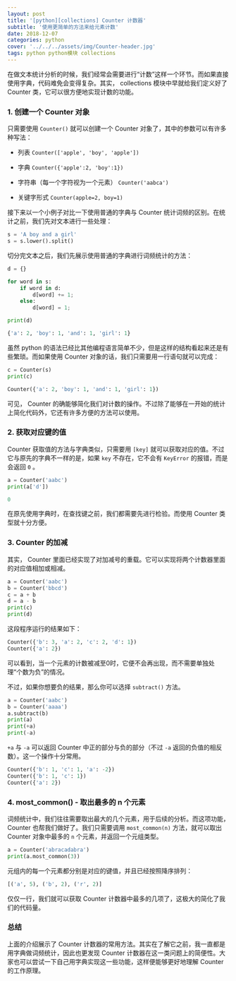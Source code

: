 ```yaml
---
layout: post
title: '[python][collections] Counter 计数器'
subtitle: '使用更简单的方法来给元素计数'
date: 2018-12-07
categories: python
cover: '../../../assets/img/Counter-header.jpg'
tags: python python模块 collections
---
```


在做文本统计分析的时候，我们经常会需要进行“计数”这样一个环节。而如果直接使用字典，代码难免会变得复杂。其实， collections 模块中早就给我们定义好了 Counter 类，它可以很方便地实现计数的功能。

### 1. 创建一个 Counter 对象

只需要使用 `Counter()` 就可以创建一个 Counter 对象了，其中的参数可以有许多种写法：

-   列表  `Counter(['apple', 'boy', 'apple'])`


-   字典  `Counter({'apple':2, 'boy':1})`


-   字符串（每一个字符视为一个元素）  `Counter('aabca')`


-   关键字形式  `Counter(apple=2, boy=1)`

接下来以一个小例子对比一下使用普通的字典与 Counter 统计词频的区别。在统计之前，我们先对文本进行一些处理：

```python
s = 'A boy and a girl'
s = s.lower().split()
```

切分完文本之后，我们先展示使用普通的字典进行词频统计的方法：

```python
d = {}

for word in s:
    if word in d:
        d[word] += 1;
    else:
        d[word] = 1;

print(d)
```

```python
{'a': 2, 'boy': 1, 'and': 1, 'girl': 1}
```

虽然 python 的语法已经比其他编程语言简单不少，但是这样的结构看起来还是有些繁琐。而如果使用 Counter 对象的话，我们只需要用一行语句就可以完成：

```python
c = Counter(s)
print(c)
```

```python
Counter({'a': 2, 'boy': 1, 'and': 1, 'girl': 1})
```

可见， Counter 的确能够简化我们对计数的操作。不过除了能够在一开始的统计上简化代码外，它还有许多方便的方法可以使用。

### 2. 获取对应键的值

Counter 获取值的方法与字典类似，只需要用 `[key]` 就可以获取对应的值。不过它与原先的字典不一样的是，如果 `key` 不存在，它不会有 `KeyError` 的报错，而是会返回 `0` 。

```python
a = Counter('aabc')
print(a['d'])
```

```python
0
```

在原先使用字典时，在查找键之前，我们都需要先进行检验。而使用 Counter 类型就十分方便。

### 3. Counter 的加减

其实， Counter 里面已经实现了对加减号的重载。它可以实现将两个计数器里面的对应值相加或相减。

```python
a = Counter('aabc')
b = Counter('bbcd')
c = a + b
d = a - b
print(c)
print(d)
```

这段程序运行的结果如下：

```python
Counter({'b': 3, 'a': 2, 'c': 2, 'd': 1})
Counter({'a': 2})
```

可以看到，当一个元素的计数被减至0时，它便不会再出现，而不需要单独处理“个数为负”的情况。

不过，如果你想要负的结果，那么你可以选择 `subtract()` 方法。

```python
a = Counter('aabc')
b = Counter('aaaa')
a.subtract(b)
print(a)
print(+a)
print(-a)
```

`+a` 与 `-a` 可以返回 Counter 中正的部分与负的部分（不过 `-a` 返回的负值的相反数）。这一个操作十分常用。

```python
Counter({'b': 1, 'c': 1, 'a': -2})
Counter({'b': 1, 'c': 1})
Counter({'a': 2})
```

### 4. most_common() - 取出最多的 n 个元素

词频统计中，我们往往需要取出最大的几个元素，用于后续的分析。而这项功能， Counter 也帮我们做好了。我们只需要调用 `most_common(n)` 方法，就可以取出 Counter 对象中最多的 `n` 个元素，并返回一个元组类型。

```python
a = Counter('abracadabra')
print(a.most_common(3))
```

元组内的每一个元素都分别是对应的键值，并且已经按照降序排列：

```python
[('a', 5), ('b', 2), ('r', 2)]
```

仅仅一行，我们就可以获取 Counter 计数器中最多的几项了，这极大的简化了我们的代码量。

### 总结

上面的介绍展示了 Counter 计数器的常用方法。其实在了解它之前，我一直都是用字典做词频统计，因此也更发现 Counter 计数器在这一类问题上的简便性。大家也可以尝试一下自己用字典实现这一些功能，这样便能够更好地理解 Counter 的工作原理。
